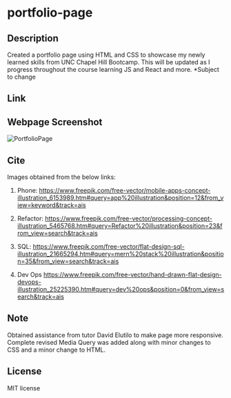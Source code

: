 # portfolio-page

## Description

Created a portfolio page using HTML and CSS to showcase my newly learned skills from UNC Chapel Hill Bootcamp. This will be updated as I progress throughout the course learning JS and React and more. *Subject to change

## Link



## Webpage Screenshot

![PortfolioPage](https://user-images.githubusercontent.com/127566404/229003441-ce7daf43-4229-45e7-9417-b21848601a1e.png)

## Cite

Images obtained from the below links: 

1) Phone: https://www.freepik.com/free-vector/mobile-apps-concept-illustration_6153989.htm#query=app%20illustration&position=12&from_view=keyword&track=ais

2) Refactor: https://www.freepik.com/free-vector/processing-concept-illustration_5465768.htm#query=Refactor%20illustration&position=23&from_view=search&track=ais

4) SQL: https://www.freepik.com/free-vector/flat-design-sql-illustration_21665294.htm#query=mern%20stack%20illustration&position=35&from_view=search&track=ais

5) Dev Ops https://www.freepik.com/free-vector/hand-drawn-flat-design-devops-illustration_25225390.htm#query=dev%20ops&position=0&from_view=search&track=ais

## Note

Obtained assistance from tutor David Elutilo to make page more responsive. Complete revised Media Query was added along with minor changes to CSS and a minor change to HTML. 
## License
MIT license

